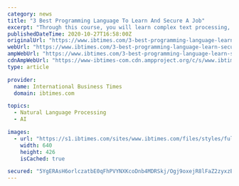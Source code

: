```yaml
---
category: news
title: "3 Best Programming Language To Learn And Secure A Job"
excerpt: "Through this course, you will learn complex text processing, file creation, management and manipulation, Object-oriented Programming concepts, simple machine learning and natural language processing. Java is among the most popular programming languages ..."
publishedDateTime: 2020-10-27T16:58:00Z
originalUrl: "https://www.ibtimes.com/3-best-programming-language-learn-secure-job-3067716"
webUrl: "https://www.ibtimes.com/3-best-programming-language-learn-secure-job-3067716"
ampWebUrl: "https://www.ibtimes.com/3-best-programming-language-learn-secure-job-3067716?amp=1"
cdnAmpWebUrl: "https://www-ibtimes-com.cdn.ampproject.org/c/s/www.ibtimes.com/3-best-programming-language-learn-secure-job-3067716?amp=1"
type: article

provider:
  name: International Business Times
  domain: ibtimes.com

topics:
  - Natural Language Processing
  - AI

images:
  - url: "https://s1.ibtimes.com/sites/www.ibtimes.com/files/styles/full/public/2020/10/06/coding-programming-software-engineering.jpg"
    width: 640
    height: 426
    isCached: true

secured: "5YgERAsH6orlczatbE0qFhPVYNXKcoDnb4MDRSkj/Ogj9oxejR8lFaZ2zyxzBwf9Pbo7hDvt0nuKGEPY7S01ARBaLP3qWEG3kdZlKB3iyubyU+N5zwQbCd0Zy1MP+krGX5mPd+Ha71eZK7m0xG4tcUtWw5jxTYLDXVfB3kTm2dPCtkP6DBKXLwsmqErISgPmuh9GlhnnSnTRZ6eW+/5hm531Xee9N0sieibkQYXjvXyxx1SlxNS5yl0AS39Z75irM+9QuDwyQf2Vf0Fojo88T7yhPf84si7ZCCk5Zy9qzsYDAJv5tcAoRhiX2ux7R33ZMVwlr7PMquqmNPMqrw+TUp5oSCDgdf5NzS4B6uBXzOQ=;fTVKv7rD6AebosdmWc1pnA=="
---
```


